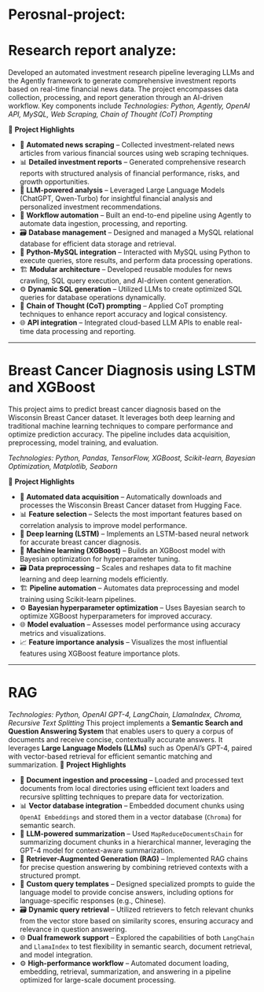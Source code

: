 ﻿# Perosnal-project:
# Research report analyze:

Developed an automated investment research pipeline leveraging LLMs and the Agently framework to generate comprehensive investment reports based on real-time financial news data. The project encompasses data collection, processing, and report generation through an AI-driven workflow. Key components include
*Technologies: Python, Agently, OpenAI API, MySQL, Web Scraping, Chain of Thought (CoT) Prompting*  

🚀 **Project Highlights**  

- 📰 **Automated news scraping** – Collected investment-related news articles from various financial sources using web scraping techniques.  
- 📊 **Detailed investment reports** – Generated comprehensive research reports with structured analysis of financial performance, risks, and growth opportunities.  
- 🧠 **LLM-powered analysis** – Leveraged Large Language Models (ChatGPT, Qwen-Turbo) for insightful financial analysis and personalized investment recommendations.  
- 🔄 **Workflow automation** – Built an end-to-end pipeline using Agently to automate data ingestion, processing, and reporting.  
- 🗃️ **Database management** – Designed and managed a MySQL relational database for efficient data storage and retrieval.  
- 🐍 **Python-MySQL integration** – Interacted with MySQL using Python to execute queries, store results, and perform data processing operations.  
- 🏗️ **Modular architecture** – Developed reusable modules for news crawling, SQL query execution, and AI-driven content generation.  
- ⚙️ **Dynamic SQL generation** – Utilized LLMs to create optimized SQL queries for database operations dynamically.  
- 🧵 **Chain of Thought (CoT) prompting** – Applied CoT prompting techniques to enhance report accuracy and logical consistency.  
- 🌐 **API integration** – Integrated cloud-based LLM APIs to enable real-time data processing and reporting.  


---

# **Breast Cancer Diagnosis using LSTM and XGBoost**
This project aims to predict breast cancer diagnosis based on the Wisconsin Breast Cancer dataset. It leverages both deep learning and traditional machine learning techniques to compare performance and optimize prediction accuracy. The pipeline includes data acquisition, preprocessing, model training, and evaluation.

*Technologies: Python, Pandas, TensorFlow, XGBoost, Scikit-learn, Bayesian Optimization, Matplotlib, Seaborn*

🚀 **Project Highlights**

- 📰 **Automated data acquisition** – Automatically downloads and processes the Wisconsin Breast Cancer dataset from Hugging Face.  
- 📊 **Feature selection** – Selects the most important features based on correlation analysis to improve model performance.  
- 🧠 **Deep learning (LSTM)** – Implements an LSTM-based neural network for accurate breast cancer diagnosis.  
- 🔄 **Machine learning (XGBoost)** – Builds an XGBoost model with Bayesian optimization for hyperparameter tuning.  
- 🗃️ **Data preprocessing** – Scales and reshapes data to fit machine learning and deep learning models efficiently.  
- 🏗️ **Pipeline automation** – Automates data preprocessing and model training using Scikit-learn pipelines.  
- ⚙️ **Bayesian hyperparameter optimization** – Uses Bayesian search to optimize XGBoost hyperparameters for improved accuracy.  
- 🌐 **Model evaluation** – Assesses model performance using accuracy metrics and visualizations.  
- 📈 **Feature importance analysis** – Visualizes the most influential features using XGBoost feature importance plots.

---

# **RAG**

*Technologies: Python, OpenAI GPT-4, LangChain, LlamaIndex, Chroma, Recursive Text Splitting*
This project implements a **Semantic Search and Question Answering System** that enables users to query a corpus of documents and receive concise, contextually accurate answers. It leverages **Large Language Models (LLMs)** such as OpenAI’s GPT-4, paired with vector-based retrieval for efficient semantic matching and summarization.
🚀 **Project Highlights**

- 📰 **Document ingestion and processing** – Loaded and processed text documents from local directories using efficient text loaders and recursive splitting techniques to prepare data for vectorization.  
- 📊 **Vector database integration** – Embedded document chunks using `OpenAI Embeddings` and stored them in a vector database (`Chroma`) for semantic search.  
- 🧠 **LLM-powered summarization** – Used `MapReduceDocumentsChain` for summarizing document chunks in a hierarchical manner, leveraging the GPT-4 model for context-aware summarization.  
- 🔄 **Retriever-Augmented Generation (RAG)** – Implemented RAG chains for precise question answering by combining retrieved contexts with a structured prompt.  
- 🧵 **Custom query templates** – Designed specialized prompts to guide the language model to provide concise answers, including options for language-specific responses (e.g., Chinese).  
- 🗃️ **Dynamic query retrieval** – Utilized retrievers to fetch relevant chunks from the vector store based on similarity scores, ensuring accuracy and relevance in question answering.  
- 🌐 **Dual framework support** – Explored the capabilities of both `LangChain` and `LlamaIndex` to test flexibility in semantic search, document retrieval, and model integration.  
- ⚙️ **High-performance workflow** – Automated document loading, embedding, retrieval, summarization, and answering in a pipeline optimized for large-scale document processing.  

